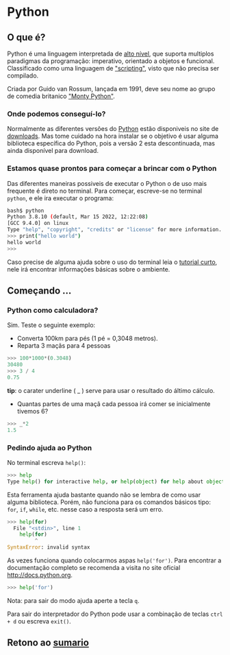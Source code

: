 # Python

## O que é?

Python é uma linguagem interpretada de [alto nível](https://en.wikipedia.org/wiki/High-level_programming_language), que suporta multiplos paradigmas da programação: imperativo, orientado a objetos e funcional. Classificado como uma linguagem de ["scripting"](https://pt.wikipedia.org/wiki/Linguagem_de_script), visto que não precisa ser compilado.

Criada por Guido van Rossum, lançada em 1991, deve seu nome ao grupo de comedia britanico ["Monty Python"](https://pt.wikipedia.org/wiki/Monty_Python).

### Onde podemos conseguí-lo?

Normalmente as diferentes versões do [Python](https://www.python.org/) estão disponiveis no site de [downloads](https://www.python.org/downloads/). Mas tome cuidado na hora instalar se o objetivo é usar alguma biblioteca específica do Python, pois a versão 2 esta descontinuada, mas ainda disponível para download.

### Estamos quase prontos para começar a brincar com o Python

Das diferentes maneiras possiveis de executar o Python o de uso mais frequente é direto no terminal. Para começar, escreve-se no terminal `python`, e ele ira executar o programa:

```bash
bash$ python
Python 3.8.10 (default, Mar 15 2022, 12:22:08) 
[GCC 9.4.0] on linux
Type "help", "copyright", "credits" or "license" for more information.
>>> print("hello world")
hello world
>>>
```

Caso precise de alguma ajuda sobre o uso do terminal leia o [tutorial curto](https://tutorial.djangogirls.org/pt/intro_to_command_line/), nele irá encontrar informações básicas sobre o ambiente.

## Começando ...

### Python como  calculadora?

Sim. Teste o seguinte exemplo:

- Converta 100km para pés (1 pé = 0,3048 metros).
- Reparta 3 maçãs para 4 pessoas

```python
>>> 100*1000*(0.3048)
30480
>>> 3 / 4
0.75
```

**tip**: o carater underline ( _ ) serve para usar o resultado do áltimo cálculo.

- Quantas partes de uma maçã cada pessoa irá comer se inicialmente tivemos 6?

```python
>>> _*2
1.5
```

### Pedindo ajuda ao Python

No terminal escreva `help()`:

```python
>>> help
Type help() for interactive help, or help(object) for help about object
```

Esta ferramenta ajuda bastante quando não se lembra de como usar alguma biblioteca. Porém, não funciona para os comandos básicos tipo: `for`, `if`, `while`, etc. nesse caso a resposta será um erro.

```python
>>> help(for)
  File "<stdin>", line 1
    help(for)
         ^
SyntaxError: invalid syntax
```

As vezes funciona quando colocarmos aspas `help('for')`. Para encontrar a documentação completo se recomenda a visita no site oficial <http://docs.python.org>.

```python
>>> help('for') 
```

Nota: para sair do modo ajuda aperte a tecla `q`.

Para sair do interpretador do Python pode usar a combinação de teclas `ctrl + d` ou escreva `exit()`.

## Retono ao [sumario](./00_Resumo.md)